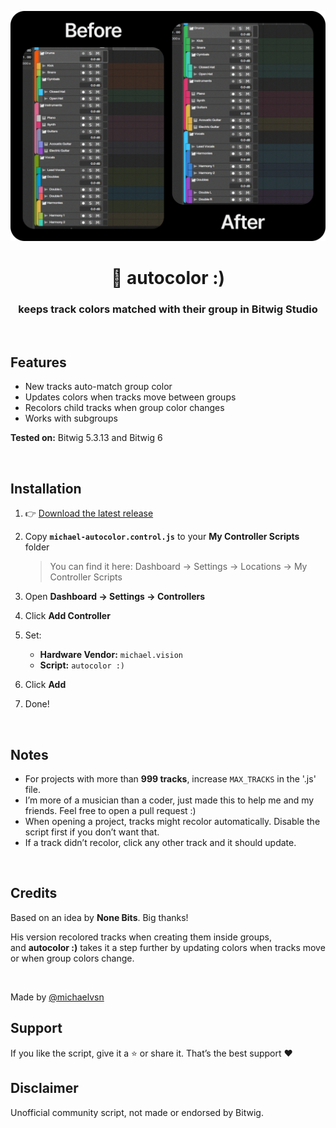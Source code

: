 <p align="center">
  <img src="./assets/before-after.png" alt="autocolor for Bitwig Studio" width="800"/>
</p>

<h1 align="center">🎨 autocolor :)</h1>
<h3 align="center">keeps track colors matched with their group in Bitwig Studio</h3>

<br>

## Features

*  New tracks auto-match group color
*  Updates colors when tracks move between groups
*  Recolors child tracks when group color changes
*  Works with subgroups

**Tested on:** Bitwig 5.3.13 and Bitwig 6

<br>

## Installation
1. 👉 [Download the latest release](https://github.com/michaelvsn/autocolor/releases)
2. Copy **`michael-autocolor.control.js`** to your **My Controller Scripts** folder
   > You can find it here:
   > Dashboard → Settings → Locations → My Controller Scripts
3. Open **Dashboard → Settings → Controllers**
4. Click **Add Controller**
5. Set:

   * **Hardware Vendor:** `michael.vision`
   * **Script:** `autocolor :)`
     
6. Click **Add**
7. Done!

<br>

## Notes

* For projects with more than **999 tracks**, increase `MAX_TRACKS` in the '.js' file.
* I’m more of a musician than a coder, just made this to help me and my friends. Feel free to open a pull request :)
* When opening a project, tracks might recolor automatically. Disable the script first if you don’t want that.
* If a track didn’t recolor, click any other track and it should update.


<br>


## Credits

Based on an idea by **None Bits**. Big thanks!

His version recolored tracks when creating them inside groups,  
and **autocolor :)** takes it a step further by updating colors when tracks move or when group colors change.

<br>

Made by [@michaelvsn](https://github.com/michaelvsn)

## Support

If you like the script, give it a ⭐ or share it. That’s the best support ❤️

## Disclaimer

Unofficial community script, not made or endorsed by Bitwig.
